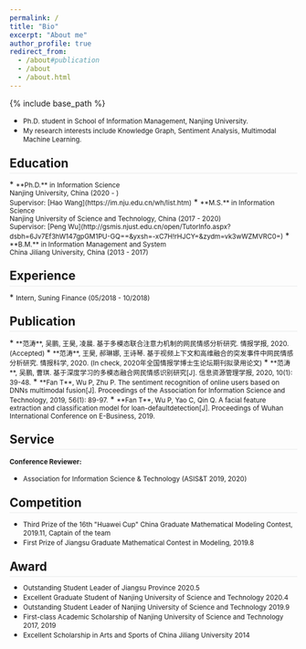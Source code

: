 ```yaml
---
permalink: /
title: "Bio"
excerpt: "About me"
author_profile: true
redirect_from: 
  - /about#publication
  - /about
  - /about.html
---
```

<style>
.page__content p {
    margin: 0 0 0em;
}
p{
    /*margin: 0;*/
    /*padding: -30;*/
    /*line-height: 15px;*/
}
a{
	color:#7c1313;
}
ul{
    /*margin: 0;*/
    /*padding: -30;*/
    line-height: 15px;
    margin-block-start: 0em;
    margin-block-end: 0em;
}
ul li, ol li {
    margin-bottom: 0.em;
}
h1, h2, h3, h4, h5, h6 {
	padding-bottom: 0.2em;
	margin: 1em 0 0.5em;
	border-bottom: 2px solid #f2f3f3;
}
</style>
{% include base_path %} 
* <small> Ph.D. student in School of Information Management, Nanjing University.</small>
* <small> My research interests include Knowledge Graph, Sentiment Analysis, Multimodal Machine Learning.</small>

<h2 id="education"> Education</h2>  
* <small>**Ph.D.** in Information Science<br>
    Nanjing University, China (2020 - )<br>
    Supervisor: [Hao Wang](https://im.nju.edu.cn/wh/list.htm)</small> 
* <small>**M.S.** in Information Science  <br>
    Nanjing University of Science and Technology, China (2017 - 2020)<br>
    Supervisor: [Peng Wu](http://gsmis.njust.edu.cn/open/TutorInfo.aspx?dsbh=6Jv7Ef3hW147gpGM1PU-GQ==&yxsh=-xC7H!rHJCY=&zydm=vk3wWZMVRC0=)</small> 
* <small>**B.M.** in Information Management and System<br>
    China Jiliang University, China (2013 - 2017)</small> 

<h2 id="experience">Experience</h2> 
* <small>Intern, Suning Finance (05/2018 - 10/2018)</small> 

<h2 id="publication">Publication</h2> 
* <small>**范涛**, 吴鹏, 王昊, 凌晨. 基于多模态联合注意力机制的网民情感分析研究. 情报学报, 2020. (Accepted) </small> 
* <small>**范涛**, 王昊, 郝琳娜, 王诗琴. 基于视频上下文和高维融合的突发事件中网民情感分析研究. 情报科学, 2020. (In check, 2020年全国情报学博士生论坛期刊拟录用论文) </small> 
* <small>**范涛**, 吴鹏, 曹琪. 基于深度学习的多模态融合网民情感识别研究[J]. 信息资源管理学报, 2020, 10(1): 39-48.</small>
* <small>**Fan T**, Wu P, Zhu P. The sentiment recognition of online users based on DNNs multimodal fusion[J]. Proceedings of the Association for Information Science and Technology, 2019, 56(1): 89-97.</small>
* <small>**Fan T**, Wu P, Yao C, Qin Q. A facial feature extraction and classification model for loan-defaultdetection[J]. Proceedings of Wuhan International Conference on E-Business, 2019.</small>


<h2 id="service">Service</h2>  

<small>**Conference Reviewer:**</small>   
* <small>Association for Information Science & Technology (ASIS&T 2019, 2020)</small>  

<h2 id="competition">Competition</h2> 

* <small>Third Prize of the 16th "Huawei Cup" China Graduate Mathematical Modeling Contest, 2019.11, Captain of the team</small>
* <small>First Prize of Jiangsu Graduate Mathematical Contest in Modeling, 2019.8 </small>


<h2 id="award"> Award</h2> 

* <small>Outstanding Student Leader of Jiangsu Province 2020.5</small>
* <small>Excellent Graduate Student of Nanjing University of Science and Technology 2020.4 </small>
* <small>Outstanding Student Leader of Nanjing University of Science and Technology 2019.9 </small>
* <small>First-class Academic Scholarship of Nanjing University of Science and Technology 2017, 2019</small>
* <small>Excellent Scholarship in Arts and Sports of China Jiliang University 2014 </small>


















































